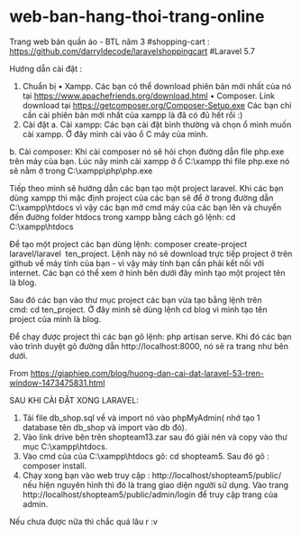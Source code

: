 # web-ban-hang-thoi-trang-online
Trang web bán quần áo - BTL năm 3
#shopping-cart : https://github.com/darryldecode/laravelshoppingcart
#Laravel 5.7


Hướng dẫn cài đặt :
1. Chuẩn bị
	• Xampp. Các bạn có thể download phiên bản mới nhất của nó tại https://www.apachefriends.org/download.html
	• Composer. Link download tại https://getcomposer.org/Composer-Setup.exe
Các bạn chỉ cần cài phiên bản mới nhất của xampp là đã có đủ hết rồi :)
2. Cài đặt
a. Cài xampp: Các bạn cài đặt bình thường và chọn ổ mình muốn cài xampp. Ở đây mình cài vào ổ C máy của mình.

b. Cài composer: Khi cài composer nó sẽ hỏi chọn đường dẫn file php.exe trên máy của bạn. Lúc nãy mình cài xampp ở ổ C:\xampp thì file php.exe nó sẽ nằm ở trong C:\xampp\php\php.exe

Tiếp theo mình sẽ hướng dẫn các bạn tạo một project laravel. Khi các bạn dùng xampp thì mặc định project của các bạn sẽ để ở trong đường dẫn C:\xampp\htdocs vì vậy các bạn mở cmd máy của các bạn lên và chuyển đến đường folder htdocs trong xampp bằng cách gõ lệnh: cd C:\xampp\htdocs

Để tạo một project các bạn dùng lệnh: composer create-project laravel/laravel  ten_project. Lệnh này nó sẽ download trực tiếp project ở trên github về máy tính của bạn - vì vậy máy tính bạn cần phải kết nối với internet. Các bạn có thể xem ở hình bên dưới đây mình tạo một project tên là blog.

Sau đó các bạn vào thư mục project các bạn vừa tạo bằng lệnh trên cmd: cd ten_project. Ở đây mình sẽ dùng lệnh cd blog vì mình tạo tên project của mình là blog.

Để chạy được project thì các bạn gõ lệnh: php artisan serve. Khi đó các bạn vào trình duyệt gõ đường dẫn http://localhost:8000, nó sẽ ra trang như bên dưới. 

From <https://giaphiep.com/blog/huong-dan-cai-dat-laravel-53-tren-window-1473475831.html> 


SAU KHI CÀI ĐẶT XONG LARAVEL: 
 1. Tải file db_shop.sql về và import nó vào phpMyAdmin( nhớ tạo 1 database tên db_shop và import vào db đó).
 2. Vào link drive bên trên shopteam13.zar sau đó giải nén và copy vào thư mục C:\xampp\htdocs.
 3. Vào cmd của của C:\xampp\htdocs gõ: cd shopteam5. Sau đó gõ : composer install. 
 4. Chạy xong bạn vào web truy cập : http://localhost/shopteam5/public/  nếu hiện nguyên hình thì đó là trang giao diện người sử dụng.
 Vào trang http://localhost/shopteam5/public/admin/login để truy cập trang của admin. 
 
 Nếu chưa được nữa thì chắc quá lâu r :v


